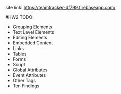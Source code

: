 site link: https://teamtracker-df799.firebaseapp.com/

#HW2 TODO:
- Grouping Elements
- Text Level Elements
- Editing Elements
- Embedded Content
- Links
- Tables
- Forms
- Script
- Global Attributes
- Event Attributes
- Other Tags
- Ten Findings